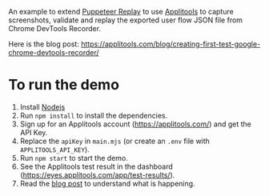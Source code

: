 An example to extend [Puppeteer Replay](https://goo.gle/puppeteer-replay) to use [Applitools](https://applitools.com/) to capture screenshots, validate and replay the exported user flow JSON file from Chrome DevTools Recorder.

Here is the blog post: https://applitools.com/blog/creating-first-test-google-chrome-devtools-recorder/

# To run the demo

1. Install [Nodejs](https://nodejs.org/en/)
2. Run `npm install` to install the dependencies.
3. Sign up for an Applitools account (https://applitools.com/) and get the API Key.
4. Replace the `apiKey` in `main.mjs` (or create an `.env` file with `APPLITOOLS_API_KEY`).
5. Run `npm start` to start the demo.
6. See the Applitools test result in the dashboard (https://eyes.applitools.com/app/test-results/).
7. Read the [blog post](https://applitools.com/blog/creating-first-test-google-chrome-devtools-recorder/) to understand what is happening.